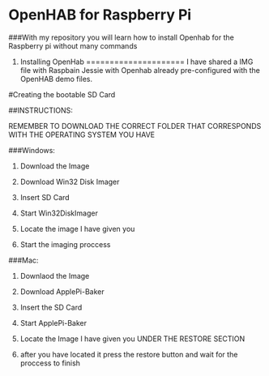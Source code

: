 OpenHAB for Raspberry Pi
=========================
###With my repository you will learn how to install Openhab for the Raspberry pi without many commands

1. Installing OpenHab
=====================
I have shared a IMG file with Raspbain Jessie with Openhab already pre-configured with the OpenHAB demo files.

#Creating the bootable SD Card

##INSTRUCTIONS:


REMEMBER TO DOWNLOAD THE CORRECT FOLDER THAT CORRESPONDS WITH THE OPERATING SYSTEM YOU HAVE

###Windows:


1. Download the Image

2. Download Win32 Disk Imager

3. Insert SD Card

4. Start Win32DiskImager

5. Locate the image I have given you

6. Start the imaging proccess

###Mac:


1. Downlaod the Image

2. Download ApplePi-Baker

3. Insert the SD Card

4. Start ApplePi-Baker

5. Locate the Image I have given you UNDER THE RESTORE SECTION

6. after you have located it press the restore button and wait for the proccess to finish
